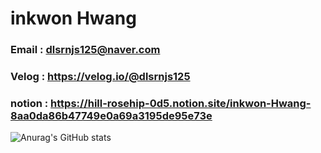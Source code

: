 # inkwon Hwang

### Email : dlsrnjs125@naver.com
### Velog : https://velog.io/@dlsrnjs125
### notion : https://hill-rosehip-0d5.notion.site/inkwon-Hwang-8aa0da86b47749e0a69a3195de95e73e
![Anurag's GitHub stats](https://github-readme-stats.vercel.app/api?username=dlsrnjs125&show_icons=true&theme=radical)
<!--
**dlsrnjs125/dlsrnjs125** is a ✨ _special_ ✨ repository because its `README.md` (this file) appears on your GitHub profile.

Here are some ideas to get you started:

- 🔭 I’m currently working on ...
- 🌱 I’m currently learning ...
- 👯 I’m looking to collaborate on ...
- 🤔 I’m looking for help with ...
- 💬 Ask me about ...
- 📫 How to reach me: ...
- 😄 Pronouns: ...
- ⚡ Fun fact: ...
-->
